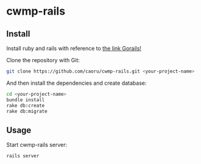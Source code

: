 # cwmp-rails


## Install
Install ruby and rails with reference to [the link Gorails!](https://gorails.com/setup)

Clone the repository with Git:

```bash
git clone https://github.com/caoru/cwmp-rails.git <your-project-name>
```

And then install the dependencies and create database:

```bash
cd <your-project-name>
bundle install
rake db:create
rake db:migrate
```


## Usage
Start cwmp-rails server:

```bash
rails server
```

